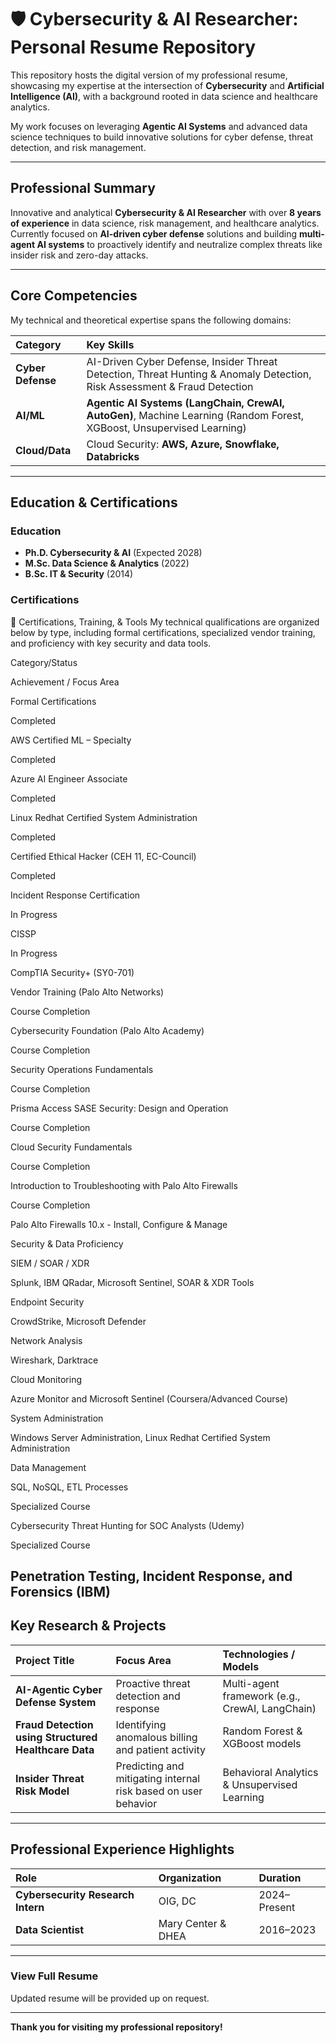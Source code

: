 # 🛡️ Cybersecurity & AI Researcher: Personal Resume Repository

This repository hosts the digital version of my professional resume, showcasing my expertise at the intersection of **Cybersecurity** and **Artificial Intelligence (AI)**, with a background rooted in data science and healthcare analytics.

My work focuses on leveraging **Agentic AI Systems** and advanced data science techniques to build innovative solutions for cyber defense, threat detection, and risk management.

---

##  Professional Summary

Innovative and analytical **Cybersecurity & AI Researcher** with over **8 years of experience** in data science, risk management, and healthcare analytics. Currently focused on **AI-driven cyber defense** solutions and building **multi-agent AI systems** to proactively identify and neutralize complex threats like insider risk and zero-day attacks.

---

## Core Competencies

My technical and theoretical expertise spans the following domains:

| Category | Key Skills |
| :--- | :--- |
| **Cyber Defense** | AI-Driven Cyber Defense, Insider Threat Detection, Threat Hunting & Anomaly Detection, Risk Assessment & Fraud Detection |
| **AI/ML** | **Agentic AI Systems (LangChain, CrewAI, AutoGen)**, Machine Learning (Random Forest, XGBoost, Unsupervised Learning) |
| **Cloud/Data** | Cloud Security: **AWS, Azure, Snowflake, Databricks** |

---

##  Education & Certifications

### Education

* **Ph.D. Cybersecurity & AI** (Expected 2028)
* **M.Sc. Data Science & Analytics** (2022)
* **B.Sc. IT & Security** (2014)

### Certifications

🥇 Certifications, Training, & Tools
My technical qualifications are organized below by type, including formal certifications, specialized vendor training, and proficiency with key security and data tools.

Category/Status

Achievement / Focus Area

Formal Certifications



Completed

AWS Certified ML – Specialty

Completed

Azure AI Engineer Associate

Completed

Linux Redhat Certified System Administration

Completed

Certified Ethical Hacker (CEH 11, EC-Council)

Completed

Incident Response Certification

In Progress

CISSP

In Progress

CompTIA Security+ (SY0-701)

Vendor Training (Palo Alto Networks)



Course Completion

Cybersecurity Foundation (Palo Alto Academy)

Course Completion

Security Operations Fundamentals

Course Completion

Prisma Access SASE Security: Design and Operation

Course Completion

Cloud Security Fundamentals

Course Completion

Introduction to Troubleshooting with Palo Alto Firewalls

Course Completion

Palo Alto Firewalls 10.x - Install, Configure & Manage

Security & Data Proficiency



SIEM / SOAR / XDR

Splunk, IBM QRadar, Microsoft Sentinel, SOAR & XDR Tools

Endpoint Security

CrowdStrike, Microsoft Defender

Network Analysis

Wireshark, Darktrace

Cloud Monitoring

Azure Monitor and Microsoft Sentinel (Coursera/Advanced Course)

System Administration

Windows Server Administration, Linux Redhat Certified System Administration

Data Management

SQL, NoSQL, ETL Processes

Specialized Course

Cybersecurity Threat Hunting for SOC Analysts (Udemy)

Specialized Course

Penetration Testing, Incident Response, and Forensics (IBM)
---

## Key Research & Projects

| Project Title | Focus Area | Technologies / Models |
| :--- | :--- | :--- |
| **AI-Agentic Cyber Defense System** | Proactive threat detection and response | Multi-agent framework (e.g., CrewAI, LangChain) |
| **Fraud Detection using Structured Healthcare Data** | Identifying anomalous billing and patient activity | Random Forest & XGBoost models |
| **Insider Threat Risk Model** | Predicting and mitigating internal risk based on user behavior | Behavioral Analytics & Unsupervised Learning |

---

##  Professional Experience Highlights

| Role | Organization | Duration |
| :--- | :--- | :--- |
| **Cybersecurity Research Intern** | OIG, DC | 2024–Present |
| **Data Scientist** | Mary Center & DHEA | 2016–2023 |

---

### **View Full Resume**

 Updated resume will be provided up on request. 

***

**Thank you for visiting my professional repository!**
